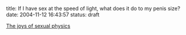 title: If I have sex at the speed of light, what does it do to my penis size?
date: 2004-11-12 16:43:57
status: draft

[The joys of sexual physics][1]

   [1]: http://www.sexualphysics.com/

